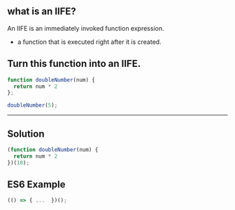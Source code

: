 ## what is an IIFE?

An IIFE is an immediately invoked function expression.

- a function that is executed right after it is created.

## Turn this function into an IIFE.

```javascript
function doubleNumber(num) {
  return num * 2
};

doubleNumber(5);
```
---

## Solution

```javascript
(function doubleNumber(num) {
  return num * 2
})(10);
```

## ES6 Example

```javascript
(() => { ...  })();
```